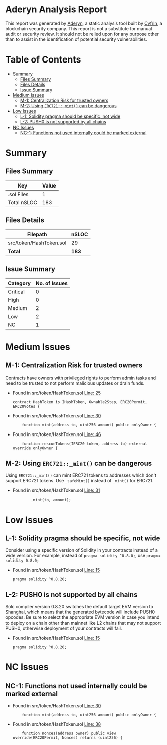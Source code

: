 # Aderyn Analysis Report

This report was generated by [Aderyn](https://github.com/Cyfrin/aderyn), a static analysis tool built by [Cyfrin](https://cyfrin.io), a blockchain security company. This report is not a substitute for manual audit or security review. It should not be relied upon for any purpose other than to assist in the identification of potential security vulnerabilities.
# Table of Contents

- [Summary](#summary)
  - [Files Summary](#files-summary)
  - [Files Details](#files-details)
  - [Issue Summary](#issue-summary)
- [Medium Issues](#medium-issues)
  - [M-1: Centralization Risk for trusted owners](#m-1-centralization-risk-for-trusted-owners)
  - [M-2: Using `ERC721::_mint()` can be dangerous](#m-2-using-erc721mint-can-be-dangerous)
- [Low Issues](#low-issues)
  - [L-1: Solidity pragma should be specific, not wide](#l-1-solidity-pragma-should-be-specific-not-wide)
  - [L-2: PUSH0 is not supported by all chains](#l-2-push0-is-not-supported-by-all-chains)
- [NC Issues](#nc-issues)
  - [NC-1: Functions not used internally could be marked external](#nc-1-functions-not-used-internally-could-be-marked-external)


# Summary

## Files Summary

| Key | Value |
| --- | --- |
| .sol Files | 1 |
| Total nSLOC | 183 |


## Files Details

| Filepath | nSLOC |
| --- | --- |
| src/token/HashToken.sol | 29 |
| **Total** | **183** |


## Issue Summary

| Category | No. of Issues |
| --- | --- |
| Critical | 0 |
| High | 0 |
| Medium | 2 |
| Low | 2 |
| NC | 1 |


# Medium Issues

## M-1: Centralization Risk for trusted owners

Contracts have owners with privileged rights to perform admin tasks and need to be trusted to not perform malicious updates or drain funds.

- Found in src/token/HashToken.sol [Line: 25](src/token/HashToken.sol#L25)

	```solidity
	contract HashToken is IHashToken, Ownable2Step, ERC20Permit, ERC20Votes {
	```

- Found in src/token/HashToken.sol [Line: 30](src/token/HashToken.sol#L30)

	```solidity
	    function mint(address to, uint256 amount) public onlyOwner {
	```

- Found in src/token/HashToken.sol [Line: 46](src/token/HashToken.sol#L46)

	```solidity
	    function rescueTokens(IERC20 token, address to) external override onlyOwner {
	```



## M-2: Using `ERC721::_mint()` can be dangerous

Using `ERC721::_mint()` can mint ERC721 tokens to addresses which don't support ERC721 tokens. Use `_safeMint()` instead of `_mint()` for ERC721.

- Found in src/token/HashToken.sol [Line: 31](src/token/HashToken.sol#L31)

	```solidity
	        _mint(to, amount);
	```



# Low Issues

## L-1: Solidity pragma should be specific, not wide

Consider using a specific version of Solidity in your contracts instead of a wide version. For example, instead of `pragma solidity ^0.8.0;`, use `pragma solidity 0.8.0;`

- Found in src/token/HashToken.sol [Line: 15](src/token/HashToken.sol#L15)

	```solidity
	pragma solidity ^0.8.20;
	```



## L-2: PUSH0 is not supported by all chains

Solc compiler version 0.8.20 switches the default target EVM version to Shanghai, which means that the generated bytecode will include PUSH0 opcodes. Be sure to select the appropriate EVM version in case you intend to deploy on a chain other than mainnet like L2 chains that may not support PUSH0, otherwise deployment of your contracts will fail.

- Found in src/token/HashToken.sol [Line: 15](src/token/HashToken.sol#L15)

	```solidity
	pragma solidity ^0.8.20;
	```



# NC Issues

## NC-1: Functions not used internally could be marked external



- Found in src/token/HashToken.sol [Line: 30](src/token/HashToken.sol#L30)

	```solidity
	    function mint(address to, uint256 amount) public onlyOwner {
	```

- Found in src/token/HashToken.sol [Line: 38](src/token/HashToken.sol#L38)

	```solidity
	    function nonces(address owner) public view override(ERC20Permit, Nonces) returns (uint256) {
	```




